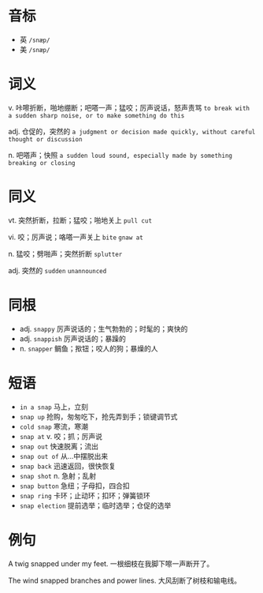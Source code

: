 # 音标

- 英 `/snæp/`
- 美 `/snæp/`

# 词义

v. 咔嚓折断，啪地绷断；吧嗒一声；猛咬；厉声说话，怒声责骂
`to break with a sudden sharp noise, or to make something do this`

adj. 仓促的，突然的
`a judgment or decision made quickly, without careful thought or discussion`

n. 吧嗒声；快照
`a sudden loud sound, especially made by something breaking or closing`

# 同义

vt. 突然折断，拉断；猛咬；啪地关上
`pull cut`

vi. 咬；厉声说；咯嗒一声关上
`bite` `gnaw at`

n. 猛咬；劈啪声；突然折断
`splutter`

adj. 突然的
`sudden` `unannounced`

# 同根

- adj. `snappy` 厉声说话的；生气勃勃的；时髦的；爽快的
- adj. `snappish` 厉声说话的；暴躁的
- n. `snapper` 鲷鱼；揿钮；咬人的狗；暴燥的人

# 短语

- `in a snap` 马上，立刻
- `snap up` 抢购，匆匆吃下，抢先弄到手；锁键调节式
- `cold snap` 寒流，寒潮
- `snap at` v. 咬；抓；厉声说
- `snap out` 快速脱离；流出
- `snap out of` 从…中摆脱出来
- `snap back` 迅速返回，很快恢复
- `snap shot` n. 急射；乱射
- `snap button` 急纽；子母扣，四合扣
- `snap ring` 卡环；止动环；扣环；弹簧锁环
- `snap election` 提前选举；临时选举；仓促的选举

# 例句

A twig snapped under my feet.
一根细枝在我脚下嚓一声断开了。

The wind snapped branches and power lines.
大风刮断了树枝和输电线。


